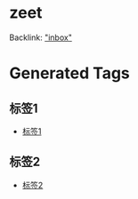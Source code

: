 # zeet


Backlink: ["inbox"](/inbox)






# Generated Tags

## 标签1

- [标签1](zeet#标签1)

## 标签2

- [标签2](zeet#标签2)

